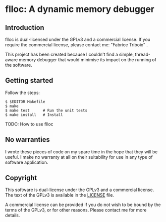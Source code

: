flloc: A dynamic memory debugger
================================


Introduction
------------

flloc is dual-licensed under the GPLv3 and a commercial license. If you
require the commercial license, please contact me: "Fabrice Triboix"
<ftriboix-at-gmail-dot-com>.

This project has been created because I couldn't find a simple,
thread-aware memory debugger that would minimise its impact on the
running of the software.


Getting started
---------------

Follow the steps:

    $ $EDITOR Makefile
    $ make
    $ make test      # Run the unit tests
    $ make install   # Install

TODO: How to use flloc


No warranties
-------------

I wrote these pieces of code on my spare time in the hope that they will
be useful. I make no warranty at all on their suitability for use in
any type of software application.


Copyright
---------

This software is dual-license under the GPLv3 and a commercial license.
The text of the GPLv3 is available in the [LICENSE](LICENSE) file.

A commercial license can be provided if you do not wish to be bound by
the terms of the GPLv3, or for other reasons. Please contact me for more
details.

